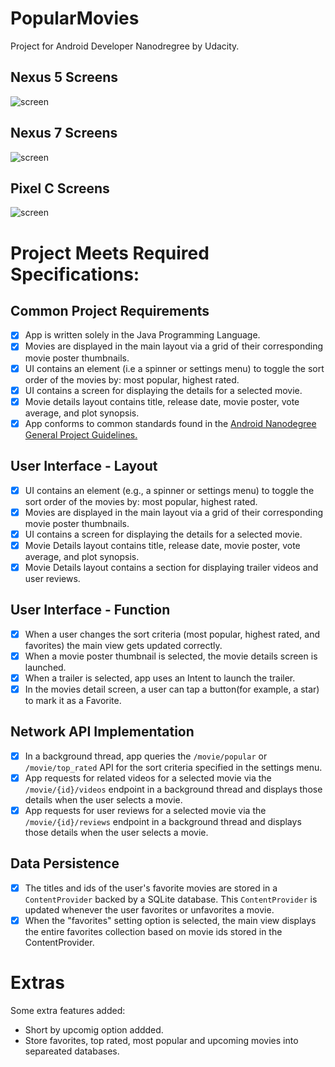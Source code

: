 # PopularMovies
Project for Android Developer Nanodregree by Udacity.

## Nexus 5 Screens
![screen](../master/art/popular_movies_nexus5_poster.jpg)

## Nexus 7 Screens
![screen](../master/art/popular_movies_nexus7_poster.jpg)

## Pixel C Screens
![screen](../master/art/popular_movies_pixelC_poster.jpg)

# Project Meets Required Specifications:
## Common Project Requirements
- [x] App is written solely in the Java Programming Language.
- [x] Movies are displayed in the main layout via a grid of their corresponding movie poster thumbnails.
- [x] UI contains an element (i.e a spinner or settings menu) to toggle the sort order of the movies by: most popular, highest rated.
- [x] UI contains a screen for displaying the details for a selected movie.
- [x] Movie details layout contains title, release date, movie poster, vote average, and plot synopsis.
- [x] App conforms to common standards found in the [Android Nanodegree General Project Guidelines.](http://udacity.github.io/android-nanodegree-guidelines/core.html)

## User Interface - Layout
- [x] UI contains an element (e.g., a spinner or settings menu) to toggle the sort order of the movies by: most popular, highest rated.
- [x] Movies are displayed in the main layout via a grid of their corresponding movie poster thumbnails.
- [x] UI contains a screen for displaying the details for a selected movie.
- [x] Movie Details layout contains title, release date, movie poster, vote average, and plot synopsis.
- [x] Movie Details layout contains a section for displaying trailer videos and user reviews.

## User Interface - Function
- [x] When a user changes the sort criteria (most popular, highest rated, and favorites) the main view gets updated correctly.
- [x] When a movie poster thumbnail is selected, the movie details screen is launched.
- [x] When a trailer is selected, app uses an Intent to launch the trailer.
- [x] In the movies detail screen, a user can tap a button(for example, a star) to mark it as a Favorite.

## Network API Implementation
- [x] In a background thread, app queries the <code>/movie/popular</code> or <code>/movie/top_rated</code> API for the sort criteria specified in the settings menu.
- [x] App requests for related videos for a selected movie via the <code>/movie/{id}/videos</code> endpoint in a background thread and displays those details when the user selects a movie.
- [x] App requests for user reviews for a selected movie via the <code>/movie/{id}/reviews</code> endpoint in a background thread and displays those details when the user selects a movie.

## Data Persistence
- [x] The titles and ids of the user's favorite movies are stored in a 
```ContentProvider``` backed by a SQLite database. This <code>ContentProvider</code> is updated whenever the user favorites or unfavorites a movie.
- [x] When the "favorites" setting option is selected, the main view displays the entire favorites collection based on movie ids stored in the ContentProvider.

# Extras
Some extra features added:
* Short by upcomig option addded.
* Store favorites, top rated, most popular and upcoming movies into separeated databases.
